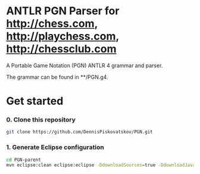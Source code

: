 # ANTLR PGN Parser for http://chess.com, http://playchess.com, http://chessclub.com

A Portable Game Notation (PGN) ANTLR 4 grammar and parser.

The grammar can be found in **/PGN.g4.

# Get started

### 0. Clone this repository

```bash
git clone https://github.com/DennisPiskovatskov/PGN.git
```

### 1. Generate Eclipse configuration

```bash
cd PGN-parent
mvn eclipse:clean eclipse:eclipse -DdownloadSources=true -DdownloadJavadocs=true
```

